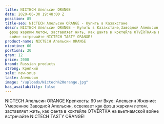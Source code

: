 ```yaml
---
title: NICTECH Апельсин ORANGE
date: 2020-06-30 19:48:00 Z
position: 85
title-seo: NICTECH Апельсин ORANGE - Купить в Казахстане
descr: NICTECH Апельсин ORANGE - Купить в Казахстане,Заводной Апельсин, освежает как
  фрэш жарким летом, заставляет жить, как фанта в коктейле OTVЁRTKAна вьетнамской
  войне встречайте NICTECH TASTY ORANGE!
product-name: NICTECH Апельсин ORANGE
nicotine: 60
portions: 20
gram: 12
price: 2000
brand: Russian products
strong: Крепкий
sale: new-snus
taste: Апельсин
image: "/uploads/Nictech%20orange.jpg"
has_availability: false
---
```


NICTECH Апельсин ORANGE
Крепкость: 60 мг
Вкус: Апельсин
Жжение: Умеренное
Заводной Апельсин, освежает как фрэш жарким летом, заставляет жить, как фанта в коктейле OTVЁRTKA на вьетнамской войне встречайте NICTECH TASTY ORANGE!
